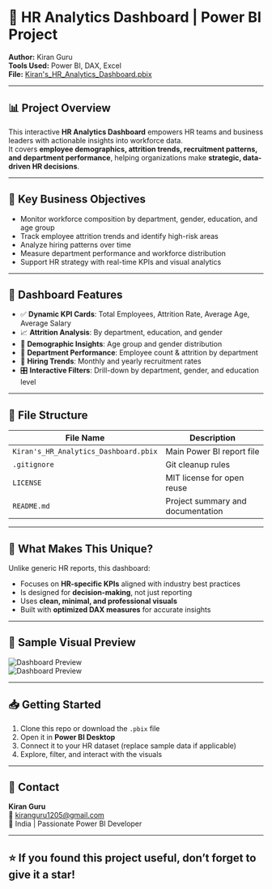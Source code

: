 # 👔 HR Analytics Dashboard | Power BI Project

**Author:** Kiran Guru  
**Tools Used:** Power BI, DAX, Excel  
**File:** [Kiran's_HR_Analytics_Dashboard.pbix](https://github.com/your-username/HR-Dashboard-PowerBI/blob/main/HR_Dashboard.pbix)

---

## 📊 Project Overview

This interactive **HR Analytics Dashboard** empowers HR teams and business leaders with actionable insights into workforce data.  
It covers **employee demographics, attrition trends, recruitment patterns, and department performance**, helping organizations make **strategic, data-driven HR decisions**.

---

## 🎯 Key Business Objectives

- Monitor workforce composition by department, gender, education, and age group  
- Track employee attrition trends and identify high-risk areas  
- Analyze hiring patterns over time  
- Measure department performance and workforce distribution  
- Support HR strategy with real-time KPIs and visual analytics

---

## 📌 Dashboard Features

- ✅ **Dynamic KPI Cards**: Total Employees, Attrition Rate, Average Age, Average Salary  
- 📈 **Attrition Analysis**: By department, education, and gender  
- 👥 **Demographic Insights**: Age group and gender distribution  
- 🏢 **Department Performance**: Employee count & attrition by department  
- 📅 **Hiring Trends**: Monthly and yearly recruitment rates  
- 🎛 **Interactive Filters**: Drill-down by department, gender, and education level

---

## 📁 File Structure

| File Name                           | Description                                  |
|-------------------------------------|----------------------------------------------|
| `Kiran's_HR_Analytics_Dashboard.pbix` | Main Power BI report file                    |
| `.gitignore`                        | Git cleanup rules                            |
| `LICENSE`                           | MIT license for open reuse                   |
| `README.md`                         | Project summary and documentation            |

---

## 🚀 What Makes This Unique?

Unlike generic HR reports, this dashboard:
- Focuses on **HR-specific KPIs** aligned with industry best practices  
- Is designed for **decision-making**, not just reporting  
- Uses **clean, minimal, and professional visuals**  
- Built with **optimized DAX measures** for accurate insights

---

## 📌 Sample Visual Preview

![Dashboard Preview](screenshot1.png)  
![Dashboard Preview](screenshot2.png)

---

## 📥 Getting Started

1. Clone this repo or download the `.pbix` file  
2. Open it in **Power BI Desktop**  
3. Connect it to your HR dataset (replace sample data if applicable)  
4. Explore, filter, and interact with the visuals

---

## 📧 Contact

**Kiran Guru**  
📩 kiranguru1205@gmail.com  
📍 India | Passionate Power BI Developer

---

## ⭐️ If you found this project useful, don’t forget to give it a star!

